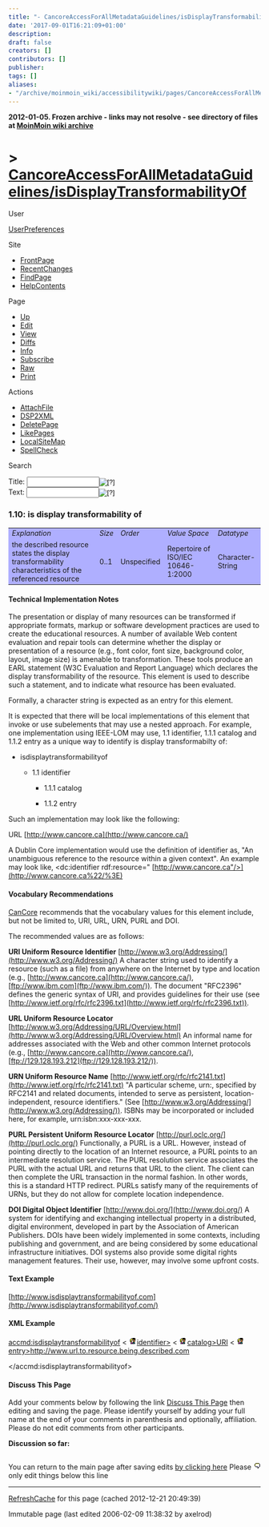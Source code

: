 ```yaml
---
title: "- CancoreAccessForAllMetadataGuidelines/isDisplayTransformabilityOf"
date: '2017-09-01T16:21:09+01:00'
description: 
draft: false
creators: []
contributors: []
publisher: 
tags: []
aliases:
- "/archive/moinmoin_wiki/accessibilitywiki/pages/CancoreAccessForAllMetadataGuidelines_2fisDisplayTransformabilityOf.html"
---
```


**2012-01-05. Frozen archive - links may not resolve - see directory of files at [MoinMoin wiki archive](/moinmoin-wiki-archive/)**

# > [CancoreAccessForAllMetadataGuidelines/isDisplayTransformabilityOf](http://dublincore.org/accessibilitywiki/CancoreAccessForAllMetadataGuidelines_2fisDisplayTransformabilityOf?action=fullsearch&value=%2FisDisplayTransformabilityOf&literal=1&case=1&context=40 "Click here to do a full-text search for this title")

User

 [UserPreferences](http://dublincore.org/accessibilitywiki/UserPreferences)
  

Site

- [FrontPage](http://dublincore.org/accessibilitywiki/FrontPage)
- [RecentChanges](http://dublincore.org/accessibilitywiki/RecentChanges)
- [FindPage](http://dublincore.org/accessibilitywiki/FindPage)
- [HelpContents](http://dublincore.org/accessibilitywiki/HelpContents)

Page

- [Up](http://dublincore.org/accessibilitywiki/CancoreAccessForAllMetadataGuidelines "Up")
- [Edit](http://dublincore.org/accessibilitywiki/CancoreAccessForAllMetadataGuidelines_2fisDisplayTransformabilityOf?action=edit "Edit")
- [View](http://dublincore.org/accessibilitywiki/CancoreAccessForAllMetadataGuidelines_2fisDisplayTransformabilityOf "View")
- [Diffs](http://dublincore.org/accessibilitywiki/CancoreAccessForAllMetadataGuidelines_2fisDisplayTransformabilityOf?action=diff "Diffs")
- [Info](http://dublincore.org/accessibilitywiki/CancoreAccessForAllMetadataGuidelines_2fisDisplayTransformabilityOf?action=info "Info")
- [Subscribe](http://dublincore.org/accessibilitywiki/CancoreAccessForAllMetadataGuidelines_2fisDisplayTransformabilityOf?action=subscribe "Subscribe")
- [Raw](http://dublincore.org/accessibilitywiki/CancoreAccessForAllMetadataGuidelines_2fisDisplayTransformabilityOf?action=raw "Raw")
- [Print](http://dublincore.org/accessibilitywiki/CancoreAccessForAllMetadataGuidelines_2fisDisplayTransformabilityOf?action=print "Print")

Actions

- [AttachFile](http://dublincore.org/accessibilitywiki/CancoreAccessForAllMetadataGuidelines_2fisDisplayTransformabilityOf?action=AttachFile)
- [DSP2XML](http://dublincore.org/accessibilitywiki/CancoreAccessForAllMetadataGuidelines_2fisDisplayTransformabilityOf?action=DSP2XML)
- [DeletePage](http://dublincore.org/accessibilitywiki/CancoreAccessForAllMetadataGuidelines_2fisDisplayTransformabilityOf?action=DeletePage)
- [LikePages](http://dublincore.org/accessibilitywiki/CancoreAccessForAllMetadataGuidelines_2fisDisplayTransformabilityOf?action=LikePages)
- [LocalSiteMap](http://dublincore.org/accessibilitywiki/CancoreAccessForAllMetadataGuidelines_2fisDisplayTransformabilityOf?action=LocalSiteMap)
- [SpellCheck](http://dublincore.org/accessibilitywiki/CancoreAccessForAllMetadataGuidelines_2fisDisplayTransformabilityOf?action=SpellCheck)

Search

<form method="POST" action="/accessibilitywiki/CancoreAccessForAllMetadataGuidelines_2fisDisplayTransformabilityOf">
<p>
<input name="action" value="inlinesearch" type="hidden">
<input name="context" value="40" type="hidden">
Title: <input name="text_title" size="15" maxlength="50" type="text"><input src="CancoreAccessForAllMetadataGuidelines_2fisDisplayTransformabilityOf_files/moin-search.png" name="button_title" alt="[?]" type="image"><br>Text: <input name="text_full" size="15" maxlength="50" type="text"><input src="CancoreAccessForAllMetadataGuidelines_2fisDisplayTransformabilityOf_files/moin-search.png" name="button_full" alt="[?]" type="image">
</p>
</form>

### 1.10: is display transformability of

<table bgcolor="#AFAFFF" width="50%">
  <tbody>
    <tr>
      <td>
        <em>Explanation</em>
      </td>
      <td>
        <em>Size</em>
      </td>
      <td>
        <em>Order</em>
      </td>
      <td>
        <em>Value Space</em>
      </td>
      <td>
        <em>Datatype</em>
      </td>
    </tr>
    <tr>
      <td>
        the described resource states the display transformability characteristics of the referenced resource</td>
      <td>
        0..1</td>
      <td>
        Unspecified </td>
      <td>
        Repertoire of ISO/IEC 10646-1:2000 </td>
      <td>
        Character-String </td>
    </tr>
  </tbody>
</table>


#### Technical Implementation Notes
The presentation or display of many resources can be transformed if appropriate formats, markup or software development practices are used to create the educational resources. A number of available Web content evaluation and repair tools can determine whether the display or presentation of a resource (e.g., font color, font size, background color, layout, image size) is amenable to transformation. These tools produce an EARL statement (W3C Evaluation and Report Language) which declares the display transformability of the resource. This element is used to describe such a statement, and to indicate what resource has been evaluated. 

Formally, a character string is expected as an entry for this element.

It is expected that there will be local implementations of this element that invoke or use subelements that may use a nested approach. For example, one implementation using IEEE-LOM may use, 1.1 identifier, 1.1.1 catalog and 1.1.2 entry as a unique way to identify is display transformabilty of:

- isdisplaytransformabilityof

  - 1.1 identifier

    - 1.1.1 catalog

    - 1.1.2 entry

Such an implementation may look like the following:

<identifier>

 <catalog>URL</catalog> <entry> [http://www.cancore.ca](http://www.cancore.ca/)</entry> 

</identifier>

A Dublin Core implementation would use the definition of identifier as, "An unambiguous reference to the resource within a given context". An example may look like, <dc:identifier rdf:resource=" [http://www.cancore.ca"/>](http://www.cancore.ca%22/%3E)

#### Vocabulary Recommendations
 [CanCore](http://dublincore.org/accessibilitywiki/CanCore) recommends that the vocabulary values for this element include, but not be limited to, URI, URL, URN, PURL and DOI. 

The recommended values are as follows:

**URI Uniform Resource Identifier** [http://www.w3.org/Addressing/](http://www.w3.org/Addressing/) A character string used to identify a resource (such as a file) from anywhere on the Internet by type and location (e.g., [http://www.cancore.ca](http://www.cancore.ca/), [ftp://www.ibm.com](ftp://www.ibm.com/)). The document "RFC2396" defines the generic syntax of URI, and provides guidelines for their use (see [http://www.ietf.org/rfc/rfc2396.txt](http://www.ietf.org/rfc/rfc2396.txt)).

**URL Uniform Resource Locator** [http://www.w3.org/Addressing/URL/Overview.html](http://www.w3.org/Addressing/URL/Overview.html) An informal name for addresses associated with the Web and other common Internet protocols (e.g., [http://www.cancore.ca](http://www.cancore.ca/), [ftp://129.128.193.212](ftp://129.128.193.212/)).

**URN Uniform Resource Name** [http://www.ietf.org/rfc/rfc2141.txt](http://www.ietf.org/rfc/rfc2141.txt) "A particular scheme, urn:, specified by RFC2141 and related documents, intended to serve as persistent, location-independent, resource identifiers." (See [http://www.w3.org/Addressing/](http://www.w3.org/Addressing/)). ISBNs may be incorporated or included here, for example, urn:isbn:xxx-xxx-xxx.

**PURL Persistent Uniform Resource Locator** [http://purl.oclc.org/](http://purl.oclc.org/) Functionally, a PURL is a URL. However, instead of pointing directly to the location of an Internet resource, a PURL points to an intermediate resolution service. The PURL resolution service associates the PURL with the actual URL and returns that URL to the client. The client can then complete the URL transaction in the normal fashion. In other words, this is a standard HTTP redirect. PURLs satisfy many of the requirements of URNs, but they do not allow for complete location independence.

**DOI Digital Object Identifier** [http://www.doi.org/](http://www.doi.org/) A system for identifying and exchanging intellectual property in a distributed, digital environment, developed in part by the Association of American Publishers. DOIs have been widely implemented in some contexts, including publishing and government, and are being considered by some educational infrastructure initiatives. DOI systems also provide some digital rights management features. Their use, however, may involve some upfront costs.

#### Text Example
 [http://www.isdisplaytransformabilityof.com](http://www.isdisplaytransformabilityof.com/) 
#### XML Example
<accmd:isdisplaytransformabilityof> 
 < [<img src="CancoreAccessForAllMetadataGuidelines_2fisDisplayTransformabilityOf_files/moin-inter.png" alt="[LOM]" height="16" width="16">identifier>](http://dublincore.org/accessibilitywiki/InterWiki "LOM")
 < [<img src="CancoreAccessForAllMetadataGuidelines_2fisDisplayTransformabilityOf_files/moin-inter.png" alt="[LOM]" height="16" width="16">catalog>URI</catalog>](http://dublincore.org/accessibilitywiki/InterWiki "LOM") < [<img src="CancoreAccessForAllMetadataGuidelines_2fisDisplayTransformabilityOf_files/moin-inter.png" alt="[LOM]" height="16" width="16">entry>http://www.url.to.resource.being.described.com</entry>](http://dublincore.org/accessibilitywiki/InterWiki "LOM") </identifier> 

</accmd:isdisplaytransformabilityof>

#### Discuss This Page
Add your comments below by following the link [Discuss This Page](http://dublincore.org/accessibilitywiki/CancoreAccessForAllMetadataGuidelines_2fisDisplayTransformabilityOf_2fDiscuss) then editing and saving the page. Please identify yourself by adding your full name at the end of your comments in parenthesis and optionally, affiliation. Please do not edit comments from other participants. 

**Discussion so far:**

## [<img src="CancoreAccessForAllMetadataGuidelines_2fisDisplayTransformabilityOf_files/moin-edit.png" alt="Edit" align="right" height="12" width="12">](http://dublincore.org/accessibilitywiki/CancoreAccessForAllMetadataGuidelines_2fisDisplayTransformabilityOf_2fDiscuss?action=edit&backto=CancoreAccessForAllMetadataGuidelines%2FisDisplayTransformabilityOf) [](http://dublincore.org/accessibilitywiki/CancoreAccessForAllMetadataGuidelines_2fisDisplayTransformabilityOf_2fDiscuss)

You can return to the main page after saving edits [by clicking here](http://dublincore.org/accessibilitywiki/CancoreAccessForAllMetadataGuidelines_2fisDisplayTransformabilityOf) Please only edit things below this line 
* * *

 [RefreshCache](http://dublincore.org/accessibilitywiki/CancoreAccessForAllMetadataGuidelines_2fisDisplayTransformabilityOf?action=refresh&arena=Page.py&key=CancoreAccessForAllMetadataGuidelines_2fisDisplayTransformabilityOf.text_html) for this page (cached 2012-12-21 20:49:39)  

Immutable page (last edited 2006-02-09 11:38:32 by axelrod)

